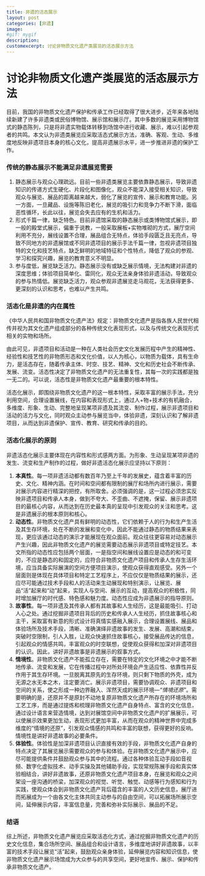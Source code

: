 ```yaml
---
title: 非遗的活态展示
layout: post
categories: [非遗]
image:
#gif: mygif
description: 
customexcerpt: 讨论非物质文化遗产类展览的活态展示方法
---
```

# **讨论非物质文化遗产类展览的活态展示方法**

目前，我国的非物质文化遗产保护和传承工作已经取得了很大进步，近年来各地陆续新建了许多非遗类或民俗博物馆、展示馆和展示厅。其中多数的展览采用博物馆式的静态陈列，只是将非遗实物载体转移到场馆中进行收藏、展示，难以引起参观者的共鸣。本文认为非遗类展览应采取活态式展示方法，准确、客观、生动、多维度地反映非遗项目本身的核心文化，提高非遗展示水平，进一步推进非遗的保护工作。

### 传统的静态展示不能满足非遗展览需要

1. 静态展示与观众心理疏远。目前一些非遗类展览主要依靠静态展示，导致非遗知识的传递方式生硬化、片段化和图像化，观众不能深入接受相关知识，导致观众与展览、展品的距离越来越大，弱化了展览的宣传、展示和教育功能。另一方面，一旦藏品、设施等陈旧老化，展览的吸引力和竞争力不断下滑，面临恶性循环，长此以往，展览会失去应有的生机和活力。
2. 形式千篇一律，缺乏特色。目前非遗馆采取的静态展示或类博物馆式展示，即一般的殿堂式展示，偏重于说教，一般采取展板+实物堆砌的方式，展厅空间利用不充分，展线设置不合理，展品组合无特点，体验手段匮乏且无亮点，导致不同地方的非遗展馆或不同非遗项目的展示手法千篇一律，忽视非遗项目独特的文化和技艺特点，缺乏鲜明的地域特征和个性特点，降低了观众的参观、学习和探究兴趣，展览的教育意义不明显。
3. 参与度低，展览缺乏活力。静态展示没有或缺乏展示情境，无法构建对非遗的深度思维；体验项目简单化、雷同化，观众无法亲身体验非遗活动，导致观众的参与热情低。展览缺乏活力，观众参观非遗展览走马观花，无法获得更多、更深刻的认识和思考，也难以产生共鸣。

### 活态化是非遗的内在属性

《中华人民共和国非物质文化遗产法》规定：非物质文化遗产是指各族人民世代相传并视为其文化遗产组成部分的各种传统文化表现形式，以及与传统文化表现形式相关的实物和场所。

由此可见，非遗项目和活动是一种在人类社会历史文化发展历程中产生的精神性、经验性和技艺性的非物质形态和文化价值，以人为核心，以物质为载体，具有生命力，是活态存在，随着传承主体、时空、技艺、精神、文化和历史社会不断传承、发展、流变。活态性决定了非物质文化遗产的无法重复性，其每一次的实践都是独一无二的。可以说，活态性是非物质文化遗产最重要的根本特性。

活态化展示，即围绕非物质文化遗产的这一根本特性，采取丰富的展示手法，充分利用空间，合理设置展线，在内容和表现形式上，通过人+物+技术的有机融合，多维度、形象、生动、完整地呈现某项非遗及其流变、制作过程，展示非遗项目和活动的活力与文化，同时观众主动参与展览当中，体验非遗，深刻认识和了解非遗项目，从而达到非遗保护、宣传、教育、研究和传承的目的。

### 活态化展示的原则

非遗活态化展示主要体现在内容性和形式感两方面。为形象、生动呈现某项非遗的发生、流变和生产制作的过程，做好非遗活态化展示应坚持以下原则：

1. **本真性**。每一项非遗活动都有数百年乃至上千年的发展史，蕴含着丰富的历史、文化、精神内涵。在时间和空间都有限制的展厅和场所内进行展示，需要对展示内容进行精深的把控，有所取舍。必须强调的是，这一过程必须忠实反映非遗项目和传承人本身，做到不夸大、不歪曲、不遮掩，保留、展示非遗项目的最核心内容，从而达到在历史最本真的呈现中引发观众的关注和思考。这是非遗展示的根本原则和核心。
2. **动态性**。非物质文化遗产具有鲜明的动态性，它们依赖于人的行为和生产生活及其生存环境，处在不断的发展和变化中，因此不能通过静态的物质结果来表现，更应该通过动态的演示才能展现在观众面前。观众往往更容易对动态展示产生兴趣，因此非物质文化遗产的展览需要动态展示非遗项目或特定技艺。本文所指的动态性应包括两个层面，一是指空间和展线设置应是动态的和可变的，不应是静态的和固定的，应符合非物质文化遗产项目和传承人生存生活环境，应当具备实际展演的空间方便项目演示，使观众获得直观感受。另外一个层面则是体现在具体项目和特定工艺程序上，不应仅仅是物质结果的展示，还应尽可能通过技术手段和人的活动来生动展现和特别演示，让展览、展品“活”起来和“动”起来，实现人与空间、展示的互动，提高观众的积极性，同时增加展厅的时代感、特色感和魅力度。动态性应成为非遗展示的指导原则。
3. **故事性**。每一项非遗及其传承人都有其故事和人生经历，这是最能吸引、打动人心之处。通过挖掘非遗项目背后的历史和传承人人生经历，抓住故事核心和主干，采取富有新意的形式设计将真情实感融入展示，合理设置展线、展品和体验场所及技术手段，清晰、准确演绎非遗故事的发生、发展、高潮和结束，突破时空限制，引人入胜，让观众快速抓住故事核心，接受展品传达的信息，引起观众的情感共鸣，丰富观众的时空联想，促使观众获得和加深对非遗项目的认识。因此，讲好非遗故事是非遗展示的叙事方式。
4. **情境性**。非物质文化遗产不能孤立存在，需要在特定的文化环境之中才能不断地传承、流变和发展，它在传播过程中对所处环境会产生适应性、依靠性并反作用于其生存环境。一旦脱离其原先的生存环境，则只剩下物质的外壳，成为无源之水无本之木，注定要消亡。展示非遗项目，需要协调观众、非遗项目和空间的关系，使之形成一种边界融入、浑然天成的展示环境—*“情境还原”*。需要明确的是，还原并不是原封不动地复原非物质文化遗产所存在的环境场所和工艺工序，而是通过提炼和梳理非物质文化遗产自身特点、富含的文化信息，通过设计语言来营造情境，达到对展馆空间中非物质文化遗产的扩展展示，可以使展示效果更加生动，表现形式更加丰富，从而在观众的精神世界中完成多维度的“情境的还原”，引发观众情感的共鸣和丰富的联想，获得更好的反响。情境性是讲好非遗故事的必要条件。
5. **体验性**。体验性是加深非遗项目认识直接有效的手段，非物质文化遗产自身的特点决定了其展览展示需要观众的参与和体验。在非物质文化遗产展示中，应尽可能提供条件并鼓励观众参与其中的流程。通过各种体验互动手段如音视频、数字化虚拟技术、动手实操及其他辅助手段，实现常规陈展手段和真实体验相结合，讲好非遗故事，还原非物质文化遗产项目本身，在展览和观众之间架设一座沟通的桥梁，加深观众的视觉、听觉、触觉、动感等行为感知和行为实践，使观众体会到非物质文化遗产背后蕴含的丰富的人文历史信息，展厅进而拓展成为一个由各文化主体共同主动参与的自由空间，可以拓展场所展示空间，延伸展示内容，丰富信息量，完善和弥补实际展示、展品的不足。

### 结语

综上所述，非物质文化遗产展览应采取活态化方式，通过挖掘非物质文化遗产的历史文化信息，集合场所空间、展品组合和设计语言，多维度地讲好非遗故事，以丰富的技术手段让展览“活”起来，鼓励观众亲身体验，延伸展览内容和知识信息，使非物质文化遗产展示场馆成为大众参与的共享空间，更好地宣传、展示、保护和传承非物质文化遗产。
